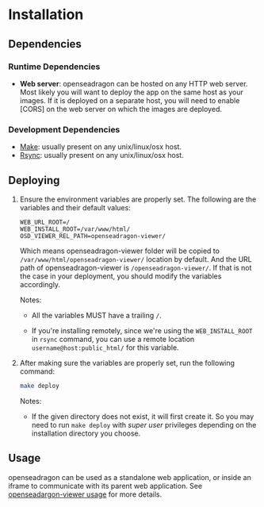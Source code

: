 # Installation

## Dependencies

### Runtime Dependencies

- **Web server**: openseadragon can be hosted on any HTTP web server. Most likely you
  will want to deploy the app on the same host as your images. If it is deployed
  on a separate host, you will need to enable [CORS] on the web server on which
  the images are deployed.

### Development Dependencies

* [Make](https://en.wikipedia.org/wiki/Make_%28software%29): usually present on any unix/linux/osx host.
* [Rsync](https://en.wikipedia.org/wiki/Rsync): usually present on any unix/linux/osx host.

## Deploying
1. Ensure the environment variables are properly set. The following are the variables and their default values:

    ```
    WEB_URL_ROOT=/
    WEB_INSTALL_ROOT=/var/www/html/
    OSD_VIEWER_REL_PATH=openseadragon-viewer/
    ```
    Which means openseadragon-viewer folder will be copied to `/var/www/html/openseadragon-viewer/` location by default. And the URL path of openseadragon-viewer is `/openseadragon-viewer/`. If that is not the case in your deployment, you should modify the variables accordingly.

    Notes:
    - All the variables MUST have a trailing `/`.

    - If you're installing remotely, since we're using the `WEB_INSTALL_ROOT` in `rsync` command, you can use a remote location `username@host:public_html/` for this variable.
3. After making sure the variables are properly set, run the following command:

    ```sh
    make deploy
    ```

    Notes:
      - If the given directory does not exist, it will first create it. So you may need to run `make deploy` with _super user_ privileges depending on the installation directory you choose.

## Usage

openseadragon can be used as a standalone web application, or inside an iframe to communicate with its parent web application. See [openseadargon-viewer usage](usage.md) for more details.
